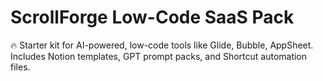 # ScrollForge Low-Code SaaS Pack
🔥 Starter kit for AI-powered, low-code tools like Glide, Bubble, AppSheet. Includes Notion templates, GPT prompt packs, and Shortcut automation files.

